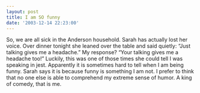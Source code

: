 ```yaml
---
layout: post
title: I am SO funny
date: '2003-12-14 22:23:00'
---
```


So, we are all sick in the Anderson household. Sarah has actually lost her voice. Over dinner tonight she leaned over the table and said quietly: “Just talking gives me a headache.” My response? “Your talking gives me a headache too!” Luckily, this was one of those times she could tell I was speaking in jest. Apparently it is sometimes hard to tell when I am being funny. Sarah says it is because funny is something I am not. I prefer to think that no one else is able to comprehend my extreme sense of humor. A king of comedy, that is me.

<!--kg-card-end: markdown-->